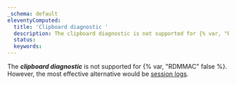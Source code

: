 ```yaml
---
_schema: default
eleventyComputed:
  title: 'Clipboard diagnostic '
  description: The clipboard diagnostic is not supported for {% var, "RDMMAC" false %}.
  status:
  keywords:
---
```

The ***clipboard diagnostic*** is not supported for {% var, "RDMMAC" false %}. However, the most effective alternative would be [session logs](/rdm/mac/kb/rdm-macos/how-to-articles/rdm-mac-enable-send-rdp-logs/).